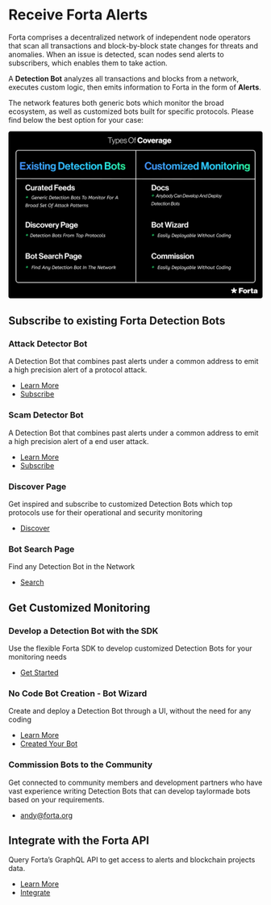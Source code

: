 # Receive Forta Alerts

Forta comprises a decentralized network of independent node operators that scan all transactions and block-by-block state changes for threats and anomalies. When an issue is detected, scan nodes send alerts to subscribers, which enables them to take action.

A **Detection Bot** analyzes all transactions and blocks from a network, executes custom logic, then emits information to Forta in the form of **Alerts**.

The network features both generic bots which monitor the broad ecosystem, as well as customized bots built for specific protocols. Please find below the best option for your case:

![Types of Coverage](receive-forta-alerts1.png)

## Subscribe to existing Forta Detection Bots

### Attack Detector Bot

A Detection Bot that combines past alerts under a common address to emit a high precision alert of a protocol attack.

- [Learn More](attack-detector-bot.md)
- [Subscribe](https://app.forta.network/)

### Scam Detector Bot

A Detection Bot that combines past alerts under a common address to emit a high precision alert of a end user attack.

- [Learn More](scam-detector-bot.md)
- [Subscribe](https://explorer.forta.network/bot/0x1d646c4045189991fdfd24a66b192a294158b839a6ec121d740474bdacb3ab23)


### Discover Page

Get inspired and subscribe to customized Detection Bots which top protocols use for their operational and security monitoring

- [Discover](https://app.forta.network/discover)

### Bot Search Page

Find any Detection Bot in the Network

- [Search](https://explorer.forta.network/bot-search)

## Get Customized Monitoring

### Develop a Detection Bot with the SDK

Use the flexible Forta SDK to develop customized Detection Bots for your monitoring needs

- [Get Started](getting-started.md)

### No Code Bot Creation - Bot Wizard

Create and deploy a Detection Bot through a UI, without the need for any coding

- [Learn More](wizard.md)
- [Created Your Bot](https://app.forta.network/wizard)

### Commission Bots to the Community

Get connected to community members and development partners who have vast experience writing Detection Bots that can develop taylormade bots based on your requirements.

- [andy@forta.org](mailto:andy@forta.org)

## Integrate with the Forta API

Query Forta’s GraphQL API to get access to alerts and blockchain projects data.

- [Learn More](api.md)
- [Integrate](forta-api-reference.md)
